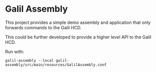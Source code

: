 # Galil Assembly

This project provides a simple demo assembly and application that only forwards commands to the Galil HCD.

This could be further developed to provide a higher level API to the Galil HCD.

Run with:
```
galil-assembly --local galil-assembly/src/main/resources/GalilAssembly.conf
```
